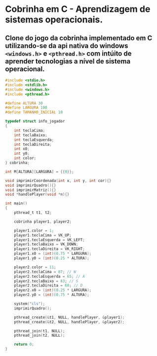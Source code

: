 # Cobrinha em C - Aprendizagem de sistemas operacionais.

## Clone do jogo da cobrinha implementado em C utilizando-se da api nativa do windows ```<windows.h>``` e ```<pthread.h>``` com intúito de aprender tecnologias a nível de sistema operacional.

```c
#include <stdio.h>
#include <stdlib.h>
#include <windows.h>
#include <pthread.h>

#define ALTURA 30
#define LARGURA 100
#define TAMANHO_INICIAL 10

typedef struct info_jogador
{
    int teclaCima;
    int teclaBaixo;
    int teclaEsquerda;
    int teclaDireita;
    int x0;
    int y0;
    int color;
} cobrinha;

int M[ALTURA][LARGURA] = {{0}};

void imprimirCoordenada(int x, int y, int cor){}
void imprimirQuadro(){}
void imprimirMatriz(){}
void *handlePlayer(void *n){}

int main()
{
    pthread_t t1, t2;

    cobrinha player1, player2;

    player1.color = 1;
    player1.teclaCima = VK_UP;
    player1.teclaEsquerda = VK_LEFT;
    player1.teclaBaixo = VK_DOWN;
    player1.teclaDireita = VK_RIGHT;
    player1.x0 = (int)(0.75 * LARGURA);
    player1.y0 = (int)(0.25 * ALTURA);

    player2.color = 11;
    player2.teclaCima = 87; // W
    player2.teclaEsquerda = 65; // A
    player2.teclaBaixo = 83; // S
    player2.teclaDireita = 68; // D
    player2.x0 = (int)(0.25 * LARGURA);
    player2.y0 = (int)(0.75 * ALTURA);

    system("cls");
    imprimirQuadro();

    pthread_create(&t1, NULL, handlePlayer, &player1);
    pthread_create(&t2, NULL, handlePlayer, &player2);

    pthread_join(t1, NULL);
    pthread_join(t2, NULL);

    return 0;
}
```